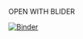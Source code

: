 OPEN WITH BLIDER

[![Binder](https://mybinder.org/badge_logo.svg)](https://hub-binder.mybinder.ovh/user/yule33-final-pr-l_premierleague-7kenw75c/tree)
